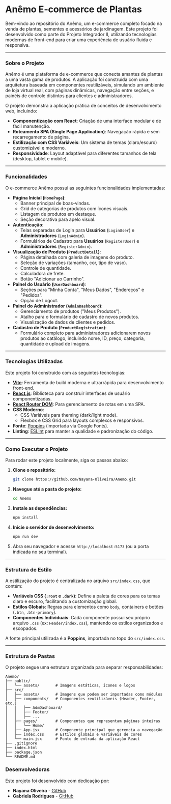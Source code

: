# Anêmo E-commerce de Plantas

Bem-vindo ao repositório do Anêmo, um e-commerce completo focado na venda de plantas, sementes e acessórios de jardinagem. Este projeto foi desenvolvido como parte do Projeto Integrador II, utilizando tecnologias modernas de front-end para criar uma experiência de usuário fluida e responsiva.

-----

### Sobre o Projeto

Anêmo é uma plataforma de e-commerce que conecta amantes de plantas a uma vasta gama de produtos. A aplicação foi construída com uma arquitetura baseada em componentes reutilizáveis, simulando um ambiente de loja virtual real, com páginas dinâmicas, navegação entre seções, e painéis de controle distintos para clientes e administradores.

O projeto demonstra a aplicação prática de conceitos de desenvolvimento web, incluindo:

  - **Componentização com React**: Criação de uma interface modular e de fácil manutenção.
  - **Roteamento SPA (Single Page Application)**: Navegação rápida e sem recarregamento de página.
  - **Estilização com CSS Variáveis**: Um sistema de temas (claro/escuro) customizável e moderno.
  - **Responsividade**: Layout adaptável para diferentes tamanhos de tela (desktop, tablet e mobile).

-----

### Funcionalidades

O e-commerce Anêmo possui as seguintes funcionalidades implementadas:

  - **Página Inicial (`HomePage`)**:
      - Banner principal de boas-vindas.
      - Grid de categorias de produtos com ícones visuais.
      - Listagem de produtos em destaque.
      - Seção decorativa para apelo visual.
  - **Autenticação**:
      - Telas separadas de Login para **Usuários** (`LoginUser`) e **Administradores** (`LoginAdmin`).
      - Formulários de Cadastro para **Usuários** (`RegisterUser`) e **Administradores** (`RegisterAdmin`).
  - **Visualização de Produto (`ProductDetail`)**:
      - Página detalhada com galeria de imagens do produto.
      - Seleção de variações (tamanho, cor, tipo de vaso).
      - Controle de quantidade.
      - Calculadora de frete.
      - Botão "Adicionar ao Carrinho".
  - **Painel do Usuário (`UserDashboard`)**:
      - Seções para "Minha Conta", "Meus Dados", "Endereços" e "Pedidos".
      - Opção de Logout.
  - **Painel do Administrador (`AdminDashboard`)**:
      - Gerenciamento de produtos ("Meus Produtos").
      - Atalho para o formulário de cadastro de novos produtos.
      - Visualização de dados de clientes e pedidos.
  - **Cadastro de Produto (`ProductRegistration`)**:
      - Formulário completo para administradores adicionarem novos produtos ao catálogo, incluindo nome, ID, preço, categoria, quantidade e upload de imagens.

-----

### Tecnologias Utilizadas

Este projeto foi construído com as seguintes tecnologias:

  - **[Vite](https://vitejs.dev/)**: Ferramenta de build moderna e ultrarrápida para desenvolvimento front-end.
  - **[React.js](https://reactjs.org/)**: Biblioteca para construir interfaces de usuário componentizadas.
  - **[React Router DOM](https://reactrouter.com/)**: Para gerenciamento de rotas em uma SPA.
  - **CSS Moderno**:
      - CSS Variáveis para theming (dark/light mode).
      - Flexbox e CSS Grid para layouts complexos e responsivos.
  - **Fonte**: [Poppins](https://fonts.google.com/specimen/Poppins) (importada via Google Fonts).
  - **Linting**: [ESLint](https://eslint.org/) para manter a qualidade e padronização do código.

-----

### Como Executar o Projeto

Para rodar este projeto localmente, siga os passos abaixo:

1.  **Clone o repositório:**

    ```bash
    git clone https://github.com/Nayana-Oliveira/Anemo.git
    ```

2.  **Navegue até a pasta do projeto:**

    ```bash
    cd Anemo
    ```

3.  **Instale as dependências:**

    ```bash
    npm install
    ```

4.  **Inicie o servidor de desenvolvimento:**

    ```bash
    npm run dev
    ```

5.  Abra seu navegador e acesse `http://localhost:5173` (ou a porta indicada no seu terminal).

-----

### Estrutura de Estilo

A estilização do projeto é centralizada no arquivo `src/index.css`, que contém:

  - **Variáveis CSS (`:root` e `.dark`)**: Define a paleta de cores para os temas claro e escuro, facilitando a customização global.
  - **Estilos Globais**: Regras para elementos como `body`, containers e botões (`.btn`, `.btn-primary`).
  - **Componentes Individuais**: Cada componente possui seu próprio arquivo `.css` (ex: `Header/index.css`), mantendo os estilos organizados e escopados.

A fonte principal utilizada é a **Poppins**, importada no topo do `src/index.css`.

-----

### Estrutura de Pastas

O projeto segue uma estrutura organizada para separar responsabilidades:

```
Anemo/
├── public/
│   └── assets/       # Imagens estáticas, ícones e logos
├── src/
│   ├── assets/       # Imagens que podem ser importadas como módulos
│   ├── components/   # Componentes reutilizáveis (Header, Footer, etc.)
│   │   ├── AdmDashboard/
│   │   ├── Footer/
│   │   ├── ...
│   ├── pages/        # Componentes que representam páginas inteiras
│   │   └── Home/
│   ├── App.jsx       # Componente principal que gerencia a navegação
│   ├── index.css     # Estilos globais e variáveis de cores
│   └── main.jsx      # Ponto de entrada da aplicação React
├── .gitignore
├── index.html
├── package.json
└── README.md
```

###  Desenvolvedoras

Este projeto foi desenvolvido com dedicação por:

- **Nayana Oliveira** - [GitHub](https://github.com/Nayana-Oliveira)
- **Gabriela Rodrigues** - [GitHub](https://github.com/Nickycaribou)
